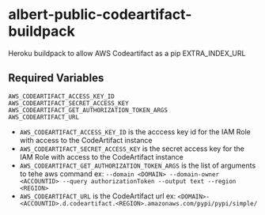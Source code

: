 # albert-public-codeartifact-buildpack
Heroku buildpack to allow AWS Codeartifact as a pip EXTRA_INDEX_URL

## Required Variables
```
AWS_CODEARTIFACT_ACCESS_KEY_ID
AWS_CODEARTIFACT_SECRET_ACCESS_KEY
AWS_CODEARTIFACT_GET_AUTHORIZATION_TOKEN_ARGS
AWS_CODEARTIFACT_URL
```

- `AWS_CODEARTIFACT_ACCESS_KEY_ID` is the acccess key id for the IAM Role with access to the CodeArtifact instance
- `AWS_CODEARTIFACT_SECRET_ACCESS_KEY` is the secret access key for the IAM Role with access to the CodeArtifact instance
- `AWS_CODEARTIFACT_GET_AUTHORIZATION_TOKEN_ARGS` is the list of arguments to tehe aws command ex: `--domain <DOMAIN> --domain-owner <ACCOUNTID> --query authorizationToken --output text --region <REGION>`
- `AWS_CODEARTIFACT_URL` is the CodeArtifact url ex: `<DOMAIN>-<ACCOUNTID>.d.codeartifact.<REGION>.amazonaws.com/pypi/pypi/simple/`